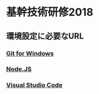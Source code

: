 # 基幹技術研修2018

## 環境設定に必要なURL

### [Git for Windows](http://gitforwindows.org/)
### [Node.JS](https://nodejs.org/ja/)
### [Visual Studio Code](https://code.visualstudio.com/)




